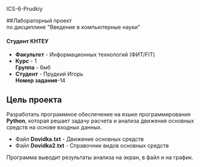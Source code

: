 ICS-6-Prudkiy

##Лабораторный проект <br>
по дисциплине "Введение в компьютерные науки"

#### Студент КНТЕУ<br>
- **Факультет** - Информационных технологий (ФИТ/FIT)<br>
- **Курс** - 1<br>
 **Группа** - 6мб<br>
 - **Студент** - Прудкий Игорь<br>
  **Номер задания**-14
 
 
 
 ## Цель проекта
Разработать программное обеспечение на языке программирования **Python**, которая решает задачу расчета и анализа
движения основных средств на основе входных данных.
- Файл **Dovidka.txt** - Движение основных средств
- Файл **Dovidka2.txt** - Справочник видов основных средств

Программа выводит результаты анализа на экран, в файл и на график.
